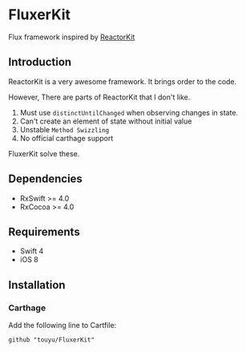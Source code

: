 # FluxerKit
Flux framework inspired by [ReactorKit](https://github.com/ReactorKit/ReactorKit)

## Introduction

ReactorKit is a very awesome framework.
It brings order to the code.

However, There are parts of ReactorKit that I don't like.
1. Must use `distinctUntilChanged` when observing changes in state.
2. Can't create an element of state without initial value
3. Unstable `Method Swizzling`
4. No official carthage support

FluxerKit solve these.

## Dependencies
- RxSwift >= 4.0
- RxCocoa >= 4.0

## Requirements
- Swift 4
- iOS 8

## Installation

### Carthage
Add the following line to Cartfile:
```
github "touyu/FluxerKit"
```
